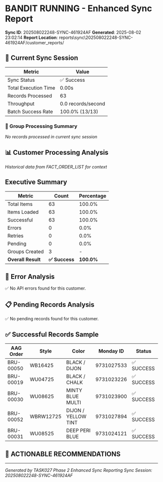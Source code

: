 # BANDIT RUNNING - Enhanced Sync Report
**Sync ID**: 202508022248-SYNC-461924AF
**Generated**: 2025-08-02 23:02:14
**Report Location**: reports\sync\202508022248-SYNC-461924AF/customer_reports/

## 🚀 Current Sync Session

| Metric | Value |
|--------|-------|
| Sync Status | ✅ Success |
| Total Execution Time | 0.00s |
| Records Processed | 63 |
| Throughput | 0.0 records/second |
| Batch Success Rate | 100.0% (13/13) |

### 📂 Group Processing Summary

*No records processed in current sync session*

## 📊 Customer Processing Analysis
*Historical data from FACT_ORDER_LIST for context*

## Executive Summary

| Metric | Count | Percentage |
|--------|-------|------------|
| Total Items | 63 | 100.0% |
| Items Loaded | 63 | 100.0% |
| Successful | 63 | 100.0% |
| Errors | 0 | 0.0% |
| Retries | 0 | 0.0% |
| Pending | 0 | 0.0% |
| Groups Created | 3 | - |
| **Overall Result** | **✅ Success** | **100.0%** |

## 🚨 Error Analysis

✅ No API errors found for this customer.

## 📋 Pending Records Analysis

✅ No pending records found for this customer.

## ✅ Successful Records Sample

| AAG Order | Style | Color | Monday ID | Status |
|-----------|-------|--------|-----------|--------|
| BRU-00050 | WB16425 | BLACK / DIJON | 9731027533 | ✅ SUCCESS |
| BRU-00019 | WU04725 | BLACK / CHALK | 9731023226 | ✅ SUCCESS |
| BRU-00030 | WU08625 | MINTY BLUE MULTI | 9731023900 | ✅ SUCCESS |
| BRU-00052 | WBRW12725 | DIJON / YELLOW TINT | 9731027894 | ✅ SUCCESS |
| BRU-00031 | WU08525 | DEEP PERI BLUE | 9731024121 | ✅ SUCCESS |

## 🎯 ACTIONABLE RECOMMENDATIONS


---
*Generated by TASK027 Phase 2 Enhanced Sync Reporting*
*Sync Session: 202508022248-SYNC-461924AF*